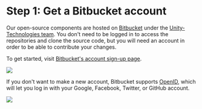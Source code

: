Step 1: Get a Bitbucket account
============

Our open-source components are hosted on [Bitbucket](http://bitbucket.org/) under the [Unity-Technologies team](https://bitbucket.org/Unity-Technologies).  You don't need to be logged in to access the repositories and clone the source code, but you will need an account in order to be able to contribute your changes.

To get started, visit [Bitbucket's account sign-up page](https://bitbucket.org/account/signup/).

![](../uploads/Main/Contributing-bb-sign-up.png) 

If you don't want to make a new account, Bitbucket supports [OpenID](http://openid.net/get-an-openid/what-is-openid/), which will let you log in with your Google, Facebook, Twitter, or GitHub account.

![](../uploads/Main/Contributing-open-id-bb.png) 
